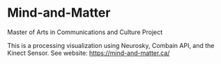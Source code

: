 # Mind-and-Matter
Master of Arts in Communications and Culture Project

This is a processing visualization using Neurosky, Combain API, and the Kinect Sensor.
See website: https://mind-and-matter.ca/

